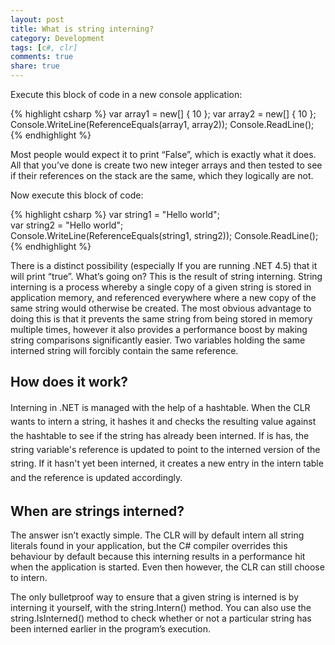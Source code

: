 ```yaml
---
layout: post
title: What is string interning?
category: Development
tags: [c#, clr]
comments: true
share: true
---
```

Execute this block of code in a new console application:

{% highlight csharp %}
var array1 = new[] { 10 };
var array2 = new[] { 10 };
Console.WriteLine(ReferenceEquals(array1, array2));
Console.ReadLine();
{% endhighlight %}

Most people would expect it to print “False”, which is exactly what it does. All that you’ve done is create two new integer arrays and then tested to see if their references on the stack are the same, which they logically are not.

Now execute this block of code:

{% highlight csharp %}
var string1 = "Hello world";
var string2 = "Hello world";
Console.WriteLine(ReferenceEquals(string1, string2));
Console.ReadLine();
{% endhighlight %}

There is a distinct possibility (especially If you are running .NET 4.5) that it will print “true”. What’s going on?
<a id="more"></a><a id="more-532"></a>
This is the result of string interning. String interning is a process whereby a single copy of a given string is stored in application memory, and referenced everywhere where a new copy of the same string would otherwise be created. The most obvious advantage to doing this is that it prevents the same string from being stored in memory multiple times, however it also provides a performance boost by making string comparisons significantly easier. Two variables holding the same interned string will forcibly contain the same reference.

## How does it work?

<span style="line-height: 1.6em;">Interning in .NET is managed with the help of a hashtable. When the CLR wants to intern a string, it hashes it and checks the resulting value against the hashtable to see if the string has already been interned. If is has, the string variable's reference is updated to point to the interned version of the string. If it hasn't yet been interned, it creates a new entry in the intern table and the reference is updated accordingly.</span>

## When are strings interned?

The answer isn’t exactly simple. The CLR will by default intern all string literals found in your application, but the C# compiler overrides this behaviour by default because this interning results in a performance hit when the application is started. Even then however, the CLR can still choose to intern.

The only bulletproof way to ensure that a given string is interned is by interning it yourself, with the string.Intern() method. You can also use the string.IsInterned() method to check whether or not a particular string has been interned earlier in the program’s execution.

